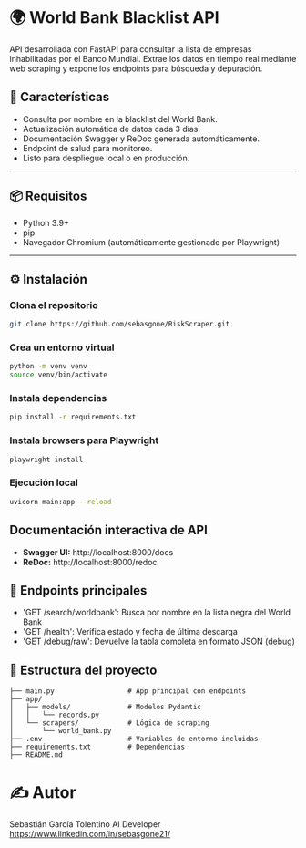 # 🌍 World Bank Blacklist API

API desarrollada con FastAPI para consultar la lista de empresas inhabilitadas por el Banco Mundial. Extrae los datos en tiempo real mediante web scraping y expone los endpoints para búsqueda y depuración.



## 🚀 Características

- Consulta por nombre en la blacklist del World Bank.
- Actualización automática de datos cada 3 días.
- Documentación Swagger y ReDoc generada automáticamente.
- Endpoint de salud para monitoreo.
- Listo para despliegue local o en producción.

---

## 📦 Requisitos

- Python 3.9+
- pip
- Navegador Chromium (automáticamente gestionado por Playwright)

---

## ⚙️ Instalación

### Clona el repositorio
```bash
git clone https://github.com/sebasgone/RiskScraper.git
```
### Crea un entorno virtual
```bash
python -m venv venv
source venv/bin/activate  
```
### Instala dependencias
```bash
pip install -r requirements.txt
```
### Instala browsers para Playwright
```bash
playwright install
```
### Ejecución local
```bash
uvicorn main:app --reload
```

## Documentación interactiva de API

- **Swagger UI:** http://localhost:8000/docs
- **ReDoc:** http://localhost:8000/redoc

## 📡 Endpoints principales

- 'GET /search/worldbank': Busca por nombre en la lista negra del World Bank
- 'GET /health': Verifica estado y fecha de última descarga
- 'GET /debug/raw': Devuelve la tabla completa en formato JSON (debug)

## 📁 Estructura del proyecto

```
├── main.py                  # App principal con endpoints
├── app/
│   ├── models/              # Modelos Pydantic
│   │   └── records.py
│   └── scrapers/            # Lógica de scraping
│       └── world_bank.py
├── .env                     # Variables de entorno incluidas
├── requirements.txt         # Dependencias
├── README.md
```
# ✍️ Autor
Sebastián García Tolentino
AI Developer
https://www.linkedin.com/in/sebasgone21/
